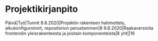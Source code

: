 # Projektikirjanpito
Päivä|Työ|Tunnit
8.8.2020|Projektin rakenteen hahmottelu, alkukonfiguroinnit, repositorion perustaminen|8
9.8.2020|Raakaversioita frontendin yleisrakenteesta ja joistain komponenteista|8
yht||16
